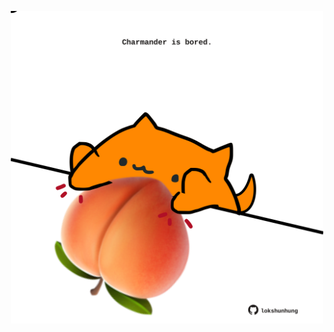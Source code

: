 <!-- built at 13/02/2021, 23:01:57 UTC -->
<p align="center">
  <img width="500" height="500" src="./ReadmeImage.svg">
</p>
